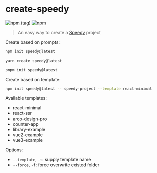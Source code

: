 # create-speedy

[![npm (tag)](https://img.shields.io/npm/v/create-speedy/latest?style=flat-square)](https://www.npmjs.com/package/create-speedy)
[![npm](https://img.shields.io/npm/dm/create-speedy?style=flat-square)](https://www.npmjs.com/package/create-speedy)

> An easy way to create a [Speedy](https://www.npmjs.com/package/@speedy-js/speedy-core) project

Create based on prompts:

```bash
npm init speedy@latest

yarn create speedy@latest

pnpm init speedy@latest
```

Create based on template:

```bash
npm init speedy@latest -- speedy-project --template react-minimal
```

Available templates:

- react-minimal
- react-ssr
- arco-design-pro
- counter-app
- library-example
- vue2-example
- vue3-example

Options:

- `--template`, `-t`: supply template name
- `--force`, `-f`: force overwrite existed folder
